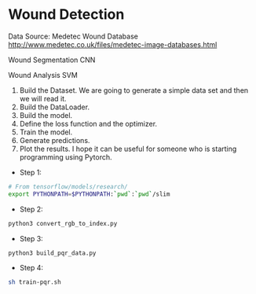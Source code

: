 # Wound Detection

Data Source: Medetec Wound Database
http://www.medetec.co.uk/files/medetec-image-databases.html

Wound Segmentation
CNN

Wound Analysis
SVM
1. Build the Dataset. We are going to generate a simple data set and then we will read it.
2. Build the DataLoader.
3. Build the model.
4. Define the loss function and the optimizer.
5. Train the model.
6. Generate predictions.
7. Plot the results. I hope it can be useful for someone who is starting programming using Pytorch.

* Step 1:
```bash
# From tensorflow/models/research/
export PYTHONPATH=$PYTHONPATH:`pwd`:`pwd`/slim
```
* Step 2:
```bash
python3 convert_rgb_to_index.py
```
* Step 3:
```bash
python3 build_pqr_data.py
```
* Step 4:
```bash
sh train-pqr.sh
```
